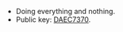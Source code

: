 - Doing everything and nothing.
- Public key: [DAEC7370](https://gist.github.com/yescallop/507ace47be2776084cb11cfc155b7c30).
